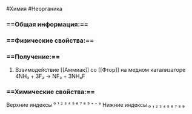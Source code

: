 #Химия #Неорганика 
### ==Общая информация:==
### ==Физические свойства:==
### ==Получение:==
1. Взаимодействие [[Аммиак]] со [[Фтор]] на медном катализаторе
						4NH₃ + 3F₂ → NF₃ + 3NH₄F
### ==Химические свойства:==

Верхние индексы ⁰ ¹ ² ³ ⁴ ⁵ ⁶ ⁷ ⁸ ⁹ ⁺ ⁻ °
Нижние индексы ₀ ₁ ₂ ₃ ₄ ₅ ₆ ₇ ₈ ₉ 
